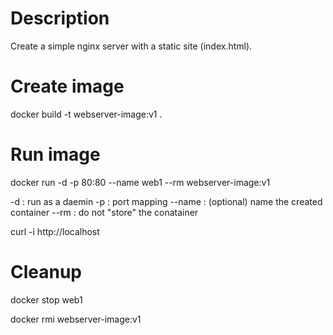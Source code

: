 # Description

Create a simple nginx server with a static site (index.html).

# Create image 

docker build -t webserver-image:v1 .

# Run image

docker run -d -p 80:80 --name web1 --rm webserver-image:v1

-d : run as a daemin
-p : port mapping
--name : (optional) name the created container
--rm : do not "store" the conatainer

curl -i http://localhost

# Cleanup

docker stop web1

docker rmi webserver-image:v1

